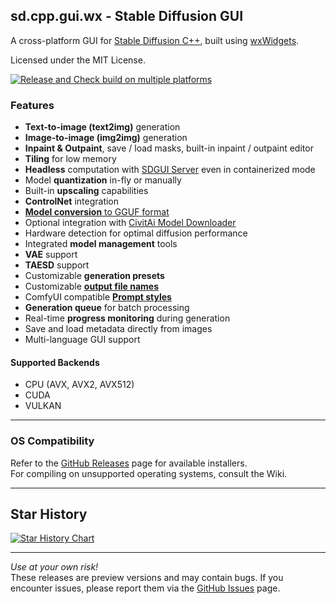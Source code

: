 
## **sd.cpp.gui.wx - Stable Diffusion GUI**

A cross-platform GUI for [Stable Diffusion C++](https://github.com/leejet/stable-diffusion.cpp), built using [wxWidgets](https://www.wxwidgets.org/).

Licensed under the MIT License.

[![Release and Check build on multiple platforms](https://github.com/fszontagh/sd.cpp.gui.wx/actions/workflows/multiplatform.yml/badge.svg?event=push)](https://github.com/fszontagh/sd.cpp.gui.wx/actions/workflows/multiplatform.yml)

### **Features**

-   **Text-to-image (text2img)** generation
-   **Image-to-image (img2img)** generation
-   **Inpaint & Outpaint**, save / load masks, built-in inpaint / outpaint editor
-   **Tiling** for low memory
-   **Headless** computation with [SDGUI Server](https://github.com/fszontagh/sd.cpp.gui.wx/wiki/SD-GUI-Server) even in containerized mode
-   Model **quantization** in-fly or manually
-   Built-in **upscaling** capabilities
-   **ControlNet** integration
-   [**Model conversion** to GGUF format](https://github.com/fszontagh/sd.cpp.gui.wx/wiki/Convert-safetensors-model-into-gguf-(aka.-quantization))
-   Optional integration with [CivitAi Model Downloader](https://github.com/fszontagh/sd.cpp.gui.wx/wiki/CivitAi-Integration)
-   Hardware detection for optimal diffusion performance
-   Integrated **model management** tools
-   **VAE** support
-   **TAESD** support
-   Customizable **generation presets**
-   Customizable [**output file names**](https://github.com/fszontagh/sd.cpp.gui.wx/wiki/GUI-howtos#image-output-filename-format)
-   ComfyUI compatible [**Prompt styles**](https://github.com/fszontagh/sd.cpp.gui.wx/wiki/GUI-howtos#prompt-presets--styles)
-   **Generation queue** for batch processing
-   Real-time **progress monitoring** during generation
-   Save and load metadata directly from images
-   Multi-language GUI support

#### **Supported Backends**

-   CPU (AVX, AVX2, AVX512)
-   CUDA
-   VULKAN

----------

### **OS Compatibility**

Refer to the [GitHub Releases](https://github.com/fszontagh/sd.cpp.gui.wx/releases) page for available installers.  
For compiling on unsupported operating systems, consult the Wiki.


---

## Star History

[![Star History Chart](https://api.star-history.com/svg?repos=fszontagh/sd.cpp.gui.wx&type=Date)](https://star-history.com/#fszontagh/sd.cpp.gui.wx&Date)

----------

_Use at your own risk!_  
These releases are preview versions and may contain bugs. If you encounter issues, please report them via the [GitHub Issues](https://github.com/fszontagh/sd.cpp.gui.wx/issues) page.
